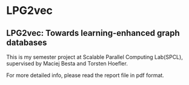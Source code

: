 # LPG2vec
## LPG2vec: Towards learning-enhanced graph databases
This is my semester project at Scalable Parallel Computing Lab(SPCL), supervised by Maciej Besta and Torsten Hoefler.

For more detailed info, please read the report file in pdf format.